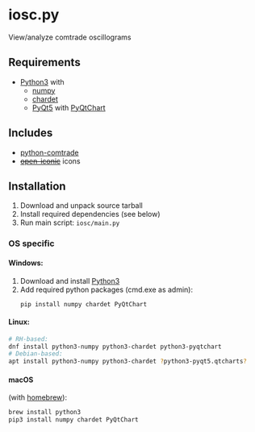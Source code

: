 # iosc.py

View/analyze comtrade oscillograms

## Requirements
- [Python3](https://www.python.org/) with
  - [numpy](https://numpy.org/)
  - [chardet](https://github.com/chardet/chardet)
  - [PyQt5](https://www.riverbankcomputing.com/software/pyqt/) with [PyQtChart](https://www.riverbankcomputing.com/software/pyqtchart/)

## Includes
- [python-comtrade](https://github.com/dparrini/python-comtrade)
- [~~open-iconic~~](https://github.com/iconic/open-iconic) icons

## Installation

1. Download and unpack source tarball
2. Install required dependencies (see below)
3. Run main script: `iosc/main.py`

### OS specific
#### Windows:

1. Download and install [Python3](https://www.python.org/downloads/windows/)
2. Add required python packages (cmd.exe as admin):
   ```shell
   pip install numpy chardet PyQtChart
   ```

#### Linux:
```bash
# RH-based:
dnf install python3-numpy python3-chardet python3-pyqtchart
# Debian-based:
apt install python3-numpy python3-chardet ?python3-pyqt5.qtcharts?
```

#### macOS
(with [homebrew](https://brew.sh/)):
```bash
brew install python3
pip3 install numpy chardet PyQtChart
```
